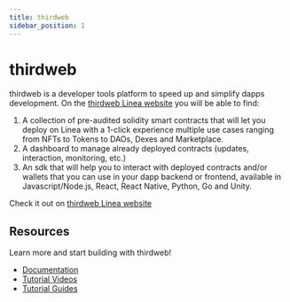 ```yaml
---
title: thirdweb
sidebar_position: 1
---
```


# thirdweb

thirdweb is a developer tools platform to speed up and simplify dapps development. On the [thirdweb Linea website](https://thirdweb.com/linea-testnet) you will be able to find:

1. A collection of pre-audited solidity smart contracts that will let you deploy on Linea with a 1-click experience multiple use cases ranging from NFTs to Tokens to DAOs, Dexes and Marketplace.
1. A dashboard to manage already deployed contracts (updates, interaction, monitoring, etc.)
1. An sdk that will help you to interact with deployed contracts and/or wallets that you can use in your dapp backend or frontend, available in Javascript/Node.js, React, React Native, Python, Go and Unity.

Check it out on [thirdweb Linea website](https://thirdweb.com/linea-testnet)

## Resources

Learn more and start building with thirdweb!

- <a href="https://portal.thirdweb.com">Documentation </a>
- <a href="https://youtube.com/thirdweb">Tutorial Videos </a>
- <a href="https://blog.thirdweb.com/guides">Tutorial Guides </a>
